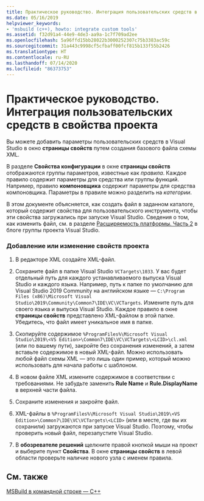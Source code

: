 ```yaml
---
title: Практическое руководство. Интеграция пользовательских средств в свойства проекта
ms.date: 05/16/2019
helpviewer_keywords:
- 'msbuild (c++), howto: integrate custom tools'
ms.assetid: f32d91a4-44e9-4de3-aa9a-1c7f709ad2ee
ms.openlocfilehash: 5a96ffd15bb28022b3000252307c75b3383ac59c
ms.sourcegitcommit: 31a443c9998cf5cfbaff00fcf815b133f55b2426
ms.translationtype: HT
ms.contentlocale: ru-RU
ms.lasthandoff: 07/14/2020
ms.locfileid: "86373753"
---
```

# <a name="how-to-integrate-custom-tools-into-the-project-properties"></a>Практическое руководство. Интеграция пользовательских средств в свойства проекта

Вы можете добавить параметры пользовательских средств в Visual Studio в окно **страницы свойств** путем создания базового файла схемы XML.

В разделе **Свойства конфигурации** в окне **страницы свойств** отображаются группы параметров, известные как *правила*. Каждое правило содержит параметры для средства или группы функций. Например, правило **компоновщика** содержит параметры для средства компоновщика. Параметры в правиле можно разделить на *категории*.

В этом документе объясняется, как создать файл в заданном каталоге, который содержит свойства для пользовательского инструмента, чтобы эти свойства загружались при запуске Visual Studio. Сведения о том, как изменить файл, см. в разделе [Расширяемость платформы. Часть 2](https://docs.microsoft.com/archive/blogs/vsproject/platform-extensibility-part-2) в блоге группы проекта Visual Studio.

### <a name="to-add-or-change-project-properties"></a>Добавление или изменение свойств проекта

1. В редакторе XML создайте XML-файл.

1. Сохраните файл в папке Visual Studio `VCTargets\1033`. У вас будет отдельный путь для каждого устанавливаемого выпуска Visual Studio и каждого языка. Например, путь к папке по умолчанию для Visual Studio 2019 Community на английском языке — `C:\Program Files (x86)\Microsoft Visual Studio\2019\Community\Common7\IDE\VC\VCTargets`. Измените путь для своего языка и выпуска Visual Studio. Каждое правило в окне **страницы свойств** представлено XML-файлом в этой папке. Убедитесь, что файл имеет уникальное имя в папке.

1. Скопируйте содержимое `%ProgramFiles%\Microsoft Visual Studio\2019\<VS Edition>\Common7\IDE\VC\VCTargets\<LCID>\cl.xml` (или по вашему пути), закройте без сохранения изменений, а затем вставьте содержимое в новый XML-файл. Можно использовать любой файл схемы XML — это лишь один пример, который можно использовать для начала работы с шаблоном.

1. В новом файле XML измените содержимое в соответствии с требованиями. Не забудьте заменить **Rule Name** и **Rule.DisplayName** в верхней части файла.

1. Сохраните изменения и закройте файл.

1. XML-файлы в `%ProgramFiles%\Microsoft Visual Studio\2019\<VS Edition>\Common7\IDE\VC\VCTargets\<LCID>` (или в месте, где вы их сохранили) загружаются при запуске Visual Studio. Поэтому, чтобы проверить новый файл, перезапустите Visual Studio.

1. В **обозревателе решений** щелкните правой кнопкой мыши на проект и выберите пункт **Свойства**. В окне **страницы свойств** в левой области проверьте наличие нового узла с именем правила.

## <a name="see-also"></a>См. также

[MSBuild в командной строке — C++](msbuild-visual-cpp.md)
